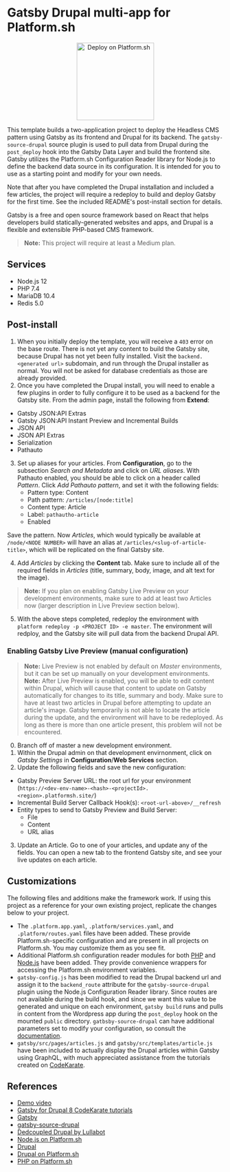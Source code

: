 # Gatsby Drupal multi-app for Platform.sh

<p align="center">
<a href="https://console.platform.sh/projects/create-project?template=https://raw.githubusercontent.com/platformsh/template-builder/master/templates/gatsby-drupal/.platform.template.yaml&utm_content=gatsby-drupal&utm_source=github&utm_medium=button&utm_campaign=deploy_on_platform">
    <img src="https://platform.sh/images/deploy/lg-blue.svg" alt="Deploy on Platform.sh" width="180px" />
</a>
</p>

This template builds a two-application project to deploy the Headless CMS pattern using Gatsby as its frontend and Drupal for its backend. The `gatsby-source-drupal` source plugin is used to pull data from Drupal during the `post_deploy` hook into the Gatsby Data Layer and build the frontend site. Gatsby utilizes the Platform.sh Configuration Reader library for Node.js to define the backend data source in its configuration. It is intended for you to use as a starting point and modify for your own needs.

Note that after you have completed the Drupal installation and included a few articles, the project will require a redeploy to build and deploy Gatsby for the first time. See the included README's post-install section for details.

Gatsby is a free and open source framework based on React that helps developers build statically-generated websites and apps, and Drupal is a flexible and extensible PHP-based CMS framework.

> **Note:** This project will require at least a Medium plan.

## Services

* Node.js 12
* PHP 7.4
* MariaDB 10.4
* Redis 5.0

## Post-install

1. When you initially deploy the template, you will receive a `403` error on the base route. There is not yet any content to build the Gatsby site, because Drupal has not yet been fully installed. Visit the `backend.<generated url>` subdomain, and run through the Drupal installer as normal. You will not be asked for database credentials as those are already provided.
2. Once you have completed the Drupal install, you will need to enable a few plugins in order to fully configure it to be used as a backend for the Gatsby site. From the admin page, install the following from **Extend**:

- Gatsby JSON:API Extras
- Gatsby JSON:API Instant Preview and Incremental Builds
- JSON API
- JSON API Extras
- Serialization
- Pathauto

3. Set up aliases for your articles. From **Configuration**, go to the subsection *Search and Metadata* and click on *URL aliases*. With Pathauto enabled, you should be able to click on a header called *Pattern*. Click *Add Pathauto pattern*, and set it with the following fields:
    - Pattern type: Content
    - Path pattern: `/articles/[node:title]`
    - Content type: Article
    - Label: `pathautho-article`
    - Enabled

  Save the pattern. Now *Articles*, which would typically be available at `/node/<NODE NUMBER>` will have an alias at `/articles/<slug-of-article-title>`, which will be replicated on the final Gatsby site.

4. Add *Articles* by clicking the **Content** tab. Make sure to include all of the required fields in *Articles* (title, summary, body, image, and alt text for the image).

> **Note:** If you plan on enabling Gatsby Live Preview on your development environments, make sure to add at least two Articles now (larger description in Live Preview section below).

5. With the above steps completed, redeploy the environment with `platform redeploy -p <PROJECT ID> -e master`. The environment will redploy, and the Gatsby site will pull data from the backend Drupal API.

### Enabling Gatsby Live Preview (manual configuration)

> **Note:** Live Preview is not enabled by default on *Master* environments, but it can be set up manually on your development environments.
> **Note:** After Live Preview is enabled, you will be able to edit content within Drupal, which will cause that content to update on Gatsby automatically for changes to its title, summary and body. Make sure to have at least two articles in Drupal before attempting to update an article's image. Gatsby temporarily is not able to locate the article during the update, and the environment will have to be redeployed. As long as there is more than one article present, this problem will not be encountered.  

0. Branch off of master a new development environment.
1. Within the Drupal admin on that development envirnonment, click on *Gatsby Settings* in **Configuration**/**Web Services** section.
2. Update the following fields and save the new configuration:
  - Gatsby Preview Server URL: the root url for your environment (`https://<dev-env-name>-<hash>-<projectId>.<region>.platformsh.site/`)
  - Incremental Build Server Callback Hook(s): `<root-url-above>/__refresh`
  - Entity types to send to Gatsby Preview and Build Server:
      - File
      - Content
      - URL alias
3. Update an Article. Go to one of your articles, and update any of the fields. You can open a new tab to the frontend Gatsby site, and see your live updates on each article.

## Customizations

The following files and additions make the framework work.  If using this project as a reference for your own existing project, replicate the changes below to your project.

* The `.platform.app.yaml`, `.platform/services.yaml`, and `.platform/routes.yaml` files have been added.  These provide Platform.sh-specific configuration and are present in all projects on Platform.sh.  You may customize them as you see fit.
* Additional Platform.sh configuration reader modules for both [PHP](https://github.com/platformsh/config-reader-php) and [Node.js](https://github.com/platformsh/config-reader-nodejs) have been added. They provide convenience wrappers for accessing the Platform.sh environment variables.
* `gatsby-config.js` has been modified to read the Drupal backend url and assign it to the `backend_route` attribute for the `gatsby-source-drupal` plugin using the Node.js Configuration Reader library. Since routes are not available during the build hook, and since we want this value to be generated and unique on each environment, `gatsby build` runs and pulls in content from the Wordpress app during the `post_deploy` hook on the mounted `public` directory. `gatbsby-source-drupal` can have additional parameters set to modify your configuration, so consult the [documentation](https://www.gatsbyjs.org/packages/gatsby-source-drupal).
* `gatsby/src/pages/articles.js` and `gatsby/src/templates/article.js` have been included to actually display the Drupal articles within Gatsby using GraphQL, with much appreciated assistance from the tutorials created on [CodeKarate](https://www.youtube.com/playlist?list=PLlzlpMzp4eR3EORfm3lwJ_gV5egTa2caF).

## References

* [Demo video](https://www.youtube.com/watch?v=1RRDzi0TGRI)
* [Gatsby for Drupal 8 CodeKarate tutorials](https://www.youtube.com/playlist?list=PLlzlpMzp4eR3EORfm3lwJ_gV5egTa2caF)
* [Gatsby](https://www.gatsbyjs.org/)
* [gatsby-source-drupal](https://www.gatsbyjs.org/packages/gatsby-source-drupal/)
* [Dedcoupled Drupal by Lullabot](https://www.google.com/search?client=safari&rls=en&q=gatsby+drupal&ie=UTF-8&oe=UTF-8)
* [Node.js on Platform.sh](https://docs.platform.sh/languages/nodejs.html)
* [Drupal](https://drupal.org/)
* [Drupal on Platform.sh](https://docs.platform.sh/frameworks/drupal.html)
* [PHP on Platform.sh](https://docs.platform.sh/languages/php.html)
